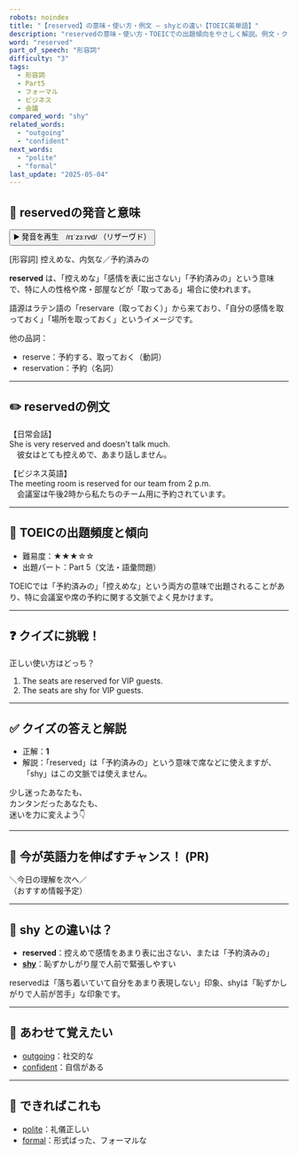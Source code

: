 ```yaml
---
robots: noindex
title: "【reserved】の意味・使い方・例文 ― shyとの違い【TOEIC英単語】"
description: "reservedの意味・使い方・TOEICでの出題傾向をやさしく解説。例文・クイズ付きでshyとの違いもわかりやすく学べます。"
word: "reserved"
part_of_speech: "形容詞"
difficulty: "3"
tags:
  - 形容詞
  - Part5
  - フォーマル
  - ビジネス
  - 会議
compared_word: "shy"
related_words:
  - "outgoing"
  - "confident"
next_words:
  - "polite"
  - "formal"
last_update: "2025-05-04"
---
```


## 🔰 reservedの発音と意味

<button class="play-audio" onclick="playTTS('reserved')">
  <span class="play-audio-main">
    ▶️ 発音を再生　/rɪˈzɜːrvd/
  </span>
  <span class="play-audio-sub">
    （リザーヴド）
  </span>
</button>

[形容詞] 控えめな、内気な／予約済みの

**reserved** は、「控えめな」「感情を表に出さない」「予約済みの」という意味で、特に人の性格や席・部屋などが「取ってある」場合に使われます。

語源はラテン語の「reservare（取っておく）」から来ており、「自分の感情を取っておく」「場所を取っておく」というイメージです。

他の品詞：  
- reserve：予約する、取っておく（動詞）
- reservation：予約（名詞）

---

## ✏️ reservedの例文

【日常会話】  
She is very reserved and doesn't talk much.  
　彼女はとても控えめで、あまり話しません。

【ビジネス英語】  
The meeting room is reserved for our team from 2 p.m.  
　会議室は午後2時から私たちのチーム用に予約されています。

---

## 🎯 TOEICの出題頻度と傾向

- 難易度：★★★☆☆
- 出題パート：Part 5（文法・語彙問題）

TOEICでは「予約済みの」「控えめな」という両方の意味で出題されることがあり、特に会議室や席の予約に関する文脈でよく見かけます。

---

## ❓ クイズに挑戦！

正しい使い方はどっち？

1. The seats are reserved for VIP guests.  
2. The seats are shy for VIP guests.

---

## ✅ クイズの答えと解説

- 正解：**1**
- 解説：「reserved」は「予約済みの」という意味で席などに使えますが、「shy」はこの文脈では使えません。

少し迷ったあなたも、  
カンタンだったあなたも、  
迷いを力に変えよう👇️

---

## 🚀 今が英語力を伸ばすチャンス！ (PR)

<div class="info-center">
＼今日の理解を次へ／<br>  
（おすすめ情報予定）
</div>

---

## 🤔  shy との違いは？

- **reserved**：控えめで感情をあまり表に出さない、または「予約済みの」
- **[shy](/word/shy/)**：恥ずかしがり屋で人前で緊張しやすい

reservedは「落ち着いていて自分をあまり表現しない」印象、shyは「恥ずかしがりで人前が苦手」な印象です。

---

## 🧩 あわせて覚えたい

- [outgoing](/word/outgoing/)：社交的な
- [confident](/word/confident/)：自信がある

---

## 📖 できればこれも

- [polite](/word/polite/)：礼儀正しい
- [formal](/word/formal/)：形式ばった、フォーマルな

<!-- cvid: aid03_bid45 -->
